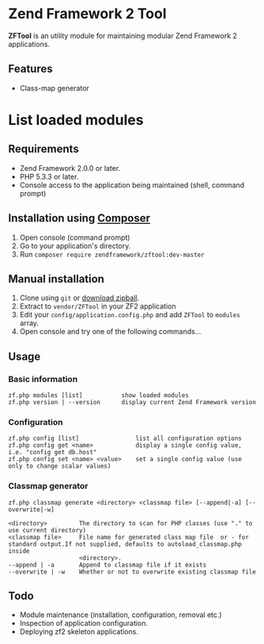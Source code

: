   Zend Framework 2 Tool
=========================

**ZFTool** is an utility module for maintaining modular Zend Framework 2 applications.

## Features
 * Class-map generator
 # List loaded modules

## Requirements
 * Zend Framework 2.0.0 or later.
 * PHP 5.3.3 or later.
 * Console access to the application being maintained (shell, command prompt)

## Installation using [Composer](http://getcomposer.org)
 1. Open console (command prompt)
 2. Go to your application's directory.
 2. Run `composer require zendframework/zftool:dev-master`

## Manual installation
 1. Clone using `git` or [download zipball](https://github.com/zendframework/ZFTool/zipball/master).
 1. Extract to `vendor/ZFTool` in your ZF2 application
 1. Edit your `config/application.config.php` and add `ZFTool` to `modules` array.
 1. Open console and try one of the following commands...


## Usage

### Basic information

    zf.php modules [list]           show loaded modules
    zf.php version | --version      display current Zend Framework version

### Configuration

    zf.php config [list]                list all configuration options
    zf.php config get <name>            display a single config value, i.e. "config get db.host"
    zf.php config set <name> <value>    set a single config value (use only to change scalar values)

### Classmap generator

    zf.php classmap generate <directory> <classmap file> [--append|-a] [--overwrite|-w]

    <directory>         The directory to scan for PHP classes (use "." to use current directory)
    <classmap file>     File name for generated class map file  or - for standard output.If not supplied, defaults to autoload_classmap.php inside
                        <directory>.
    --append | -a       Append to classmap file if it exists
    --overwrite | -w    Whether or not to overwrite existing classmap file

## Todo
 * Module maintenance (installation, configuration, removal etc.)
 * Inspection of application configuration.
 * Deploying zf2 skeleton applications.

